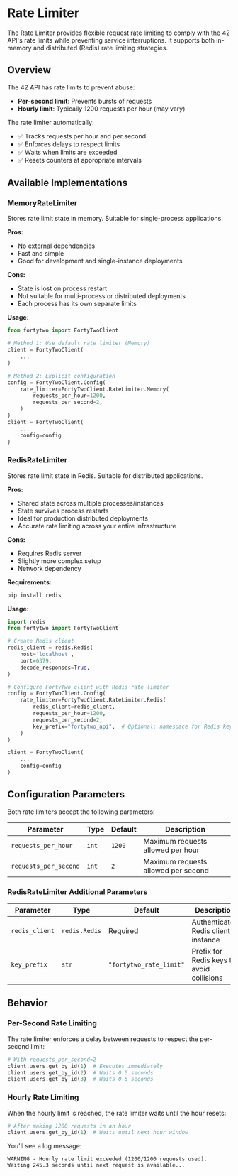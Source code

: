 # Rate Limiter

The Rate Limiter provides flexible request rate limiting to comply with the 42 API's rate limits while preventing service interruptions. It supports both in-memory and distributed (Redis) rate limiting strategies.

## Overview

The 42 API has rate limits to prevent abuse:
- **Per-second limit**: Prevents bursts of requests
- **Hourly limit**: Typically 1200 requests per hour (may vary)

The rate limiter automatically:
- ✅ Tracks requests per hour and per second
- ✅ Enforces delays to respect limits
- ✅ Waits when limits are exceeded
- ✅ Resets counters at appropriate intervals

## Available Implementations

### MemoryRateLimiter

Stores rate limit state in memory. Suitable for single-process applications.

**Pros:**
- No external dependencies
- Fast and simple
- Good for development and single-instance deployments

**Cons:**
- State is lost on process restart
- Not suitable for multi-process or distributed deployments
- Each process has its own separate limits

**Usage:**
```python
from fortytwo import FortyTwoClient

# Method 1: Use default rate limiter (Memory)
client = FortyTwoClient(
    ...
)

# Method 2: Explicit configuration
config = FortyTwoClient.Config(
    rate_limiter=FortyTwoClient.RateLimiter.Memory(
        requests_per_hour=1200,
        requests_per_second=2,
    )
)
client = FortyTwoClient(
    ...
    config=config
)
```

### RedisRateLimiter

Stores rate limit state in Redis. Suitable for distributed applications.

**Pros:**
- Shared state across multiple processes/instances
- State survives process restarts
- Ideal for production distributed deployments
- Accurate rate limiting across your entire infrastructure

**Cons:**
- Requires Redis server
- Slightly more complex setup
- Network dependency

**Requirements:**
```bash
pip install redis
```

**Usage:**
```python
import redis
from fortytwo import FortyTwoClient

# Create Redis client
redis_client = redis.Redis(
    host='localhost',
    port=6379,
    decode_responses=True,
)

# Configure FortyTwo client with Redis rate limiter
config = FortyTwoClient.Config(
    rate_limiter=FortyTwoClient.RateLimiter.Redis(
        redis_client=redis_client,
        requests_per_hour=1200,
        requests_per_second=2,
        key_prefix="fortytwo_api",  # Optional: namespace for Redis keys
    )
)

client = FortyTwoClient(
    ...
    config=config
)
```

## Configuration Parameters

Both rate limiters accept the following parameters:

| Parameter | Type | Default | Description |
|-----------|------|---------|-------------|
| `requests_per_hour` | `int` | `1200` | Maximum requests allowed per hour |
| `requests_per_second` | `int` | `2` | Maximum requests allowed per second |

### RedisRateLimiter Additional Parameters

| Parameter | Type | Default | Description |
|-----------|------|---------|-------------|
| `redis_client` | `redis.Redis` | Required | Authenticated Redis client instance |
| `key_prefix` | `str` | `"fortytwo_rate_limit"` | Prefix for Redis keys to avoid collisions |


## Behavior

### Per-Second Rate Limiting

The rate limiter enforces a delay between requests to respect the per-second limit:

```python
# With requests_per_second=2
client.users.get_by_id(1)  # Executes immediately
client.users.get_by_id(2)  # Waits 0.5 seconds
client.users.get_by_id(3)  # Waits 0.5 seconds
```

### Hourly Rate Limiting

When the hourly limit is reached, the rate limiter waits until the hour resets:

```python
# After making 1200 requests in an hour
client.users.get_by_id(1)  # Waits until next hour window
```

You'll see a log message:
```
WARNING - Hourly rate limit exceeded (1200/1200 requests used).
Waiting 245.3 seconds until next request is available...
```
